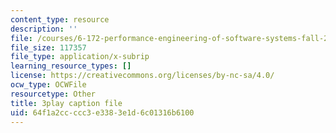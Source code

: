 ```yaml
---
content_type: resource
description: ''
file: /courses/6-172-performance-engineering-of-software-systems-fall-2018/64f1a2ccccc3e3383e1d6c01316b6100_mXkPCaZUXhg.srt
file_size: 117357
file_type: application/x-subrip
learning_resource_types: []
license: https://creativecommons.org/licenses/by-nc-sa/4.0/
ocw_type: OCWFile
resourcetype: Other
title: 3play caption file
uid: 64f1a2cc-ccc3-e338-3e1d-6c01316b6100
---
```

